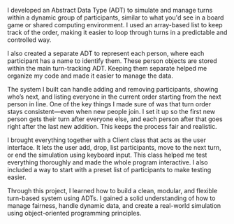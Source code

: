 I developed an Abstract Data Type (ADT) to simulate and manage turns within a dynamic group of participants, similar to what you'd see in a board game or shared computing environment. I used an array-based list to keep track of the order, making it easier to loop through turns in a predictable and controlled way.

I also created a separate ADT to represent each person, where each participant has a name to identify them. These person objects are stored within the main turn-tracking ADT. Keeping them separate helped me organize my code and made it easier to manage the data.

The system I built can handle adding and removing participants, showing who’s next, and listing everyone in the current order starting from the next person in line. One of the key things I made sure of was that turn order stays consistent—even when new people join. I set it up so the first new person gets their turn after everyone else, and each person after that goes right after the last new addition. This keeps the process fair and realistic.

I brought everything together with a Client class that acts as the user interface. It lets the user add, drop, list participants, move to the next turn, or end the simulation using keyboard input. This class helped me test everything thoroughly and made the whole program interactive. I also included a way to start with a preset list of participants to make testing easier.

Through this project, I learned how to build a clean, modular, and flexible turn-based system using ADTs. I gained a solid understanding of how to manage fairness, handle dynamic data, and create a real-world simulation using object-oriented programming principles.
